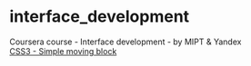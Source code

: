 # interface_development
Coursera course - Interface development - by MIPT &amp; Yandex <br/>
<a href="https://wixhub.github.io/interface_development/block_css/block.html" target="_blank">CSS3 - Simple moving block</a> 